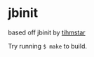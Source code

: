 # jbinit
based off jbinit by [tihmstar](https://github.com/tihmstar/jbinit)

Try running `$ make` to build.
